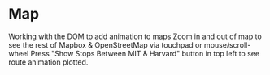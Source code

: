 # Map
Working with the DOM to add animation to maps
Zoom in and out of map to see the rest of Mapbox & OpenStreetMap via touchpad or mouse/scroll-wheel
Press "Show Stops Between MIT & Harvard" button in top left to see route animation plotted.
